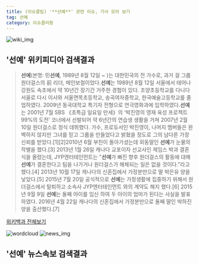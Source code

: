 ```yaml
---
title: (이슈클립) '**선예**' 관련 이슈, 기사 모아 보기
tag: 선예
category: 이슈클리핑
---
```

![wiki_img](https://user-images.githubusercontent.com/42597476/44503234-41136a80-a6d0-11e8-9071-6fc6418eafe4.png)
## **'**선예**'** 위키피디아 검색결과
>**선예**(본명: 민**선예**, 1989년 8월 12일 ~ )는 대한민국의 전 가수로, 과거 걸 그룹 원더걸스의 前 리더, 메인보컬이었다.**선예**는 1989년 8월 12일 서울에서 태어나 강원도 속초에서 약 10년간 장기간 거주한 경험이 있다. 조양초등학교를 다니다 서울로 다시 이사와 서울면목초등학교, 송곡여자중학교, 한국예술고등학교를 졸업하였다. 2009년 동국대학교 특기자 전형으로 연극영화과에 입학하였다.**선예**는 2001년 7월 SBS 《초특급 일요일 만세》의 ‘박진영의 영재 육성 프로젝트 99%의 도전’ 코너에서 선발되어 약 6년간의 연습생 생활을 거쳐 2007년 2월 10일 원더걸스로 정식 데뷔했다. 가수, 프로듀서인 박진영이, 나머지 멤버들은 완벽하지 않지만 그녀를 믿고 그룹을 만들었다고 밝혔을 정도로 그의 남다른 가장 신뢰를 받았다.[1][2]2010년 6월 부친이 돌아가셨는데 외동딸인 **선예**가 눈물의 작별을 했다.[3] 2013년 1월 26일 캐나다 교포이자 선교사인 제임스 박과 결혼식을 올렸는데, JYP엔터테인먼트는 "**선예**가 빠진 향후 원더걸스의 활동에 대해 **선예**가 결혼한다고 팀을 나가거나 원더걸스가 해체되는 일은 없을 것이다."라고 했다.[4] 2013년 10월 17일 캐나다의 신혼집에서 가정분만으로 딸 박은유 양을 낳았다.[5] 2015년 7월 20일 공식적으로 **선예**는 가정생활에 집중하기 위해서 원더걸스에서 탈퇴하고 소속사 JYP엔터테인먼트 와의 계약도 해지 했다.[6] 2015년 9월 9일 **선예**는 둘째 아이를 임신 하여 두 아이의 엄마가 된다는 사실을 발표 하였다. 2016년 4월 22일 캐나다의 신혼집에서 가정분만으로 둘째 딸인 박하진 양을 출산했다.[7]

<a href="https://ko.wikipedia.org/wiki/선예" target="_blank">위키백과 전체보기</a>

![wordcloud](https://s3.ap-northeast-2.amazonaws.com/lyrics101-wordcloud/2018-09-21-1537529429.png)
![news_img](https://user-images.githubusercontent.com/42597476/44507050-1206f400-a6e4-11e8-8d98-7ffbfebb353f.png)
## **'**선예**'** 뉴스속보 검색결과

